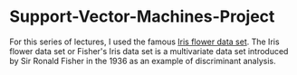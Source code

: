 # Support-Vector-Machines-Project
For this series of lectures, I used the famous [Iris flower data set](http://en.wikipedia.org/wiki/Iris_flower_data_set).   The Iris flower data set or Fisher's Iris data set is a multivariate data set introduced by Sir Ronald Fisher in the 1936 as an example of discriminant analysis. 
